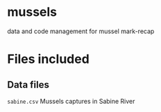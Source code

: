 # mussels
data and code management for mussel mark-recap

# Files included
## Data files
`sabine.csv` Mussels captures in Sabine River
